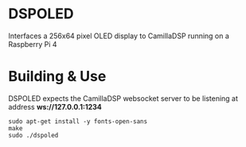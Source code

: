 # DSPOLED
Interfaces a 256x64 pixel OLED display to CamillaDSP running on a Raspberry Pi 4

# Building & Use
DSPOLED expects the CamillaDSP websocket server to be listening at address **ws://127.0.0.1:1234**
```
sudo apt-get install -y fonts-open-sans
make
sudo ./dspoled
```
